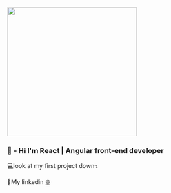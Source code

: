 
<img src="https://rangleio.ghost.io/content/images/2017/01/rangleio-blog-migrating-angular-2-to-react.gif" style="width:300px;">

<h3>🎨 - Hi I'm React | Angular front-end developer</h3>
<p>💻look at my first project down⤵️</p>
<p>🔆My linkedin <a href="https://www.linkedin.com/in/stahniukkkk/" target="_blank">🌐</a></p>


